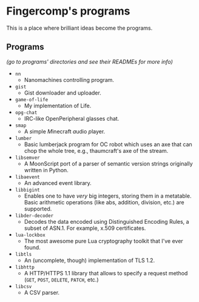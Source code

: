 # Fingercomp's programs
This is a place where brilliant ideas become the programs.

## Programs
*(go to programs' directories and see their READMEs for more info)*
* `nn`
  * Nanomachines controlling program.
* `gist`
  * Gist downloader and uploader.
* `game-of-life`
  * My implementation of Life.
* `opg-chat`
  * IRC-like OpenPeripheral glasses chat.
* `smap`
  * A *s*imple *M*inecraft *a*udio *p*layer.
* `lumber`
  * Basic lumberjack program for OC robot which uses an axe that can chop the whole tree, e.g., thaumcraft's axe of the stream.
* `libsemver`
  * A MoonScript port of a parser of semantic version strings originally written in Python.
* `libaevent`
  * An advanced event library.
* `libbigint`
  * Enables one to have *very* big integers, storing them in a metatable. Basic arithmetic operations (like abs, addition, division, etc.) are supported.
* `libder-decoder`
  * Decodes the data encoded using Distinguished Encoding Rules, a subset of ASN.1. For example, x.509 certificates.
* `lua-lockbox`
  * The most awesome pure Lua cryptography toolkit that I've ever found.
* `libtls`
  * An (uncomplete, though) implementation of TLS 1.2.
* `libhttp`
  * A HTTP/HTTPS 1.1 library that allows to specify a request method (`GET`, `POST`, `DELETE`, `PATCH`, etc.)
* `libcsv`
  * A CSV parser.
